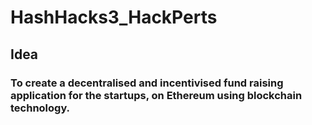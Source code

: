 # HashHacks3_HackPerts

## Idea
### To create a decentralised and incentivised fund raising application for the startups, on Ethereum using blockchain technology.



